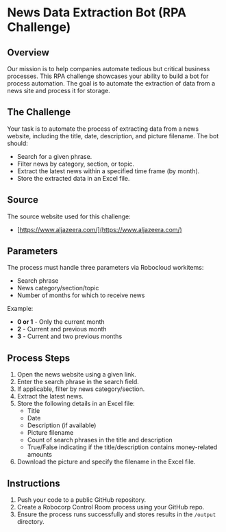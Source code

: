 # **News Data Extraction Bot (RPA Challenge)**

## **Overview**
Our mission is to help companies automate tedious but critical business processes. This RPA challenge showcases your ability to build a bot for process automation. The goal is to automate the extraction of data from a news site and process it for storage.

## **The Challenge**
Your task is to automate the process of extracting data from a news website, including the title, date, description, and picture filename. The bot should:
- Search for a given phrase.
- Filter news by category, section, or topic.
- Extract the latest news within a specified time frame (by month).
- Store the extracted data in an Excel file.

## **Source**
The source website used for this challenge:
- [https://www.aljazeera.com/](https://www.aljazeera.com/)

## **Parameters**
The process must handle three parameters via Robocloud workitems:
- Search phrase
- News category/section/topic
- Number of months for which to receive news

Example:
- **0 or 1** - Only the current month
- **2** - Current and previous month
- **3** - Current and two previous months

## **Process Steps**
1. Open the news website using a given link.
2. Enter the search phrase in the search field.
3. If applicable, filter by news category/section.
4. Extract the latest news.
5. Store the following details in an Excel file:
   - Title
   - Date
   - Description (if available)
   - Picture filename
   - Count of search phrases in the title and description
   - True/False indicating if the title/description contains money-related amounts
6. Download the picture and specify the filename in the Excel file.

## **Instructions**
1. Push your code to a public GitHub repository.
2. Create a Robocorp Control Room process using your GitHub repo.
3. Ensure the process runs successfully and stores results in the `/output` directory.
